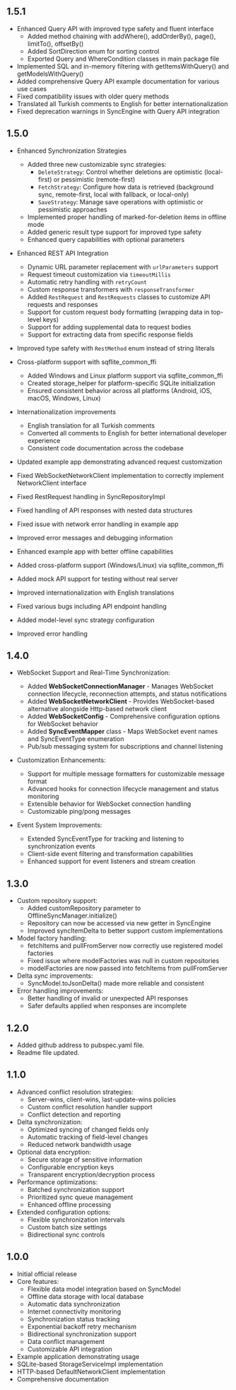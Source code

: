 ## 1.5.1

- Enhanced Query API with improved type safety and fluent interface
  - Added method chaining with addWhere(), addOrderBy(), page(), limitTo(), offsetBy()
  - Added SortDirection enum for sorting control
  - Exported Query and WhereCondition classes in main package file
- Implemented SQL and in-memory filtering with getItemsWithQuery() and getModelsWithQuery()
- Added comprehensive Query API example documentation for various use cases
- Fixed compatibility issues with older query methods
- Translated all Turkish comments to English for better internationalization
- Fixed deprecation warnings in SyncEngine with Query API integration

## 1.5.0

- Enhanced Synchronization Strategies
  - Added three new customizable sync strategies:
    - `DeleteStrategy`: Control whether deletions are optimistic (local-first) or pessimistic (remote-first)
    - `FetchStrategy`: Configure how data is retrieved (background sync, remote-first, local with fallback, or local-only)
    - `SaveStrategy`: Manage save operations with optimistic or pessimistic approaches
  - Implemented proper handling of marked-for-deletion items in offline mode
  - Added generic result type support for improved type safety
  - Enhanced query capabilities with optional parameters
- Enhanced REST API Integration
  - Dynamic URL parameter replacement with `urlParameters` support
  - Request timeout customization via `timeoutMillis`
  - Automatic retry handling with `retryCount`
  - Custom response transformers with `responseTransformer`
  - Added `RestRequest` and `RestRequests` classes to customize API requests and responses
  - Support for custom request body formatting (wrapping data in top-level keys)
  - Support for adding supplemental data to request bodies
  - Support for extracting data from specific response fields
- Improved type safety with `RestMethod` enum instead of string literals
- Cross-platform support with sqflite_common_ffi
  - Added Windows and Linux platform support via sqflite_common_ffi
  - Created storage_helper for platform-specific SQLite initialization
  - Ensured consistent behavior across all platforms (Android, iOS, macOS, Windows, Linux)
- Internationalization improvements
  - English translation for all Turkish comments
  - Converted all comments to English for better international developer experience
  - Consistent code documentation across the codebase
- Updated example app demonstrating advanced request customization

- Fixed WebSocketNetworkClient implementation to correctly implement NetworkClient interface
- Fixed RestRequest handling in SyncRepositoryImpl
- Fixed handling of API responses with nested data structures
- Fixed issue with network error handling in example app
- Improved error messages and debugging information
- Enhanced example app with better offline capabilities

- Added cross-platform support (Windows/Linux) via sqflite_common_ffi
- Added mock API support for testing without real server
- Improved internationalization with English translations
- Fixed various bugs including API endpoint handling
- Added model-level sync strategy configuration
- Improved error handling

## 1.4.0

* WebSocket Support and Real-Time Synchronization:
  * Added **WebSocketConnectionManager** - Manages WebSocket connection lifecycle, reconnection attempts, and status notifications
  * Added **WebSocketNetworkClient** - Provides WebSocket-based alternative alongside Http-based network client
  * Added **WebSocketConfig** - Comprehensive configuration options for WebSocket behavior
  * Added **SyncEventMapper** class - Maps WebSocket event names and SyncEventType enumeration
  * Pub/sub messaging system for subscriptions and channel listening

* Customization Enhancements:
  * Support for multiple message formatters for customizable message format
  * Advanced hooks for connection lifecycle management and status monitoring
  * Extensible behavior for WebSocket connection handling
  * Customizable ping/pong messages

* Event System Improvements:
  * Extended SyncEventType for tracking and listening to synchronization events
  * Client-side event filtering and transformation capabilities
  * Enhanced support for event listeners and stream creation

## 1.3.0

* Custom repository support:
  * Added customRepository parameter to OfflineSyncManager.initialize()
  * Repository can now be accessed via new getter in SyncEngine
  * Improved syncItemDelta to better support custom implementations
* Model factory handling:
  * fetchItems and pullFromServer now correctly use registered model factories
  * Fixed issue where modelFactories was null in custom repositories
  * modelFactories are now passed into fetchItems from pullFromServer
* Delta sync improvements:
  * SyncModel.toJsonDelta() made more reliable and consistent
* Error handling improvements:
  * Better handling of invalid or unexpected API responses
  * Safer defaults applied when responses are incomplete

## 1.2.0

* Added github address to pubspec.yaml file.
* Readme file updated.

## 1.1.0

* Advanced conflict resolution strategies:
  * Server-wins, client-wins, last-update-wins policies
  * Custom conflict resolution handler support
  * Conflict detection and reporting
* Delta synchronization:
  * Optimized syncing of changed fields only
  * Automatic tracking of field-level changes
  * Reduced network bandwidth usage
* Optional data encryption:
  * Secure storage of sensitive information
  * Configurable encryption keys
  * Transparent encryption/decryption process
* Performance optimizations:
  * Batched synchronization support
  * Prioritized sync queue management
  * Enhanced offline processing
* Extended configuration options:
  * Flexible synchronization intervals
  * Custom batch size settings
  * Bidirectional sync controls

## 1.0.0

* Initial official release
* Core features:
  * Flexible data model integration based on SyncModel
  * Offline data storage with local database
  * Automatic data synchronization
  * Internet connectivity monitoring
  * Synchronization status tracking
  * Exponential backoff retry mechanism
  * Bidirectional synchronization support
  * Data conflict management
  * Customizable API integration
* Example application demonstrating usage
* SQLite-based StorageServiceImpl implementation
* HTTP-based DefaultNetworkClient implementation
* Comprehensive documentation